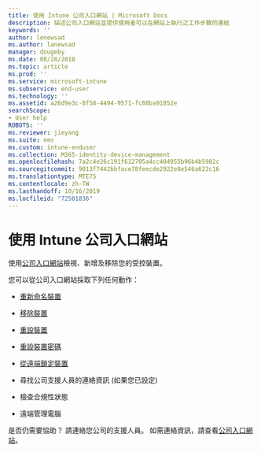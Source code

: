 ```yaml
---
title: 使用 Intune 公司入口網站 | Microsoft Docs
description: 描述公司入口網站並提供使用者可以在網站上執行之工作步驟的連結
keywords: ''
author: lenewsad
ms.author: lanewsad
manager: dougeby
ms.date: 08/28/2018
ms.topic: article
ms.prod: ''
ms.service: microsoft-intune
ms.subservice: end-user
ms.technology: ''
ms.assetid: a26d9e3c-8f58-4494-9571-fc88ba91852e
searchScope:
- User help
ROBOTS: ''
ms.reviewer: jieyang
ms.suite: ems
ms.custom: intune-enduser
ms.collection: M365-identity-device-management
ms.openlocfilehash: 7a2c4e26c191f612705a4cc404955b96b4b5982c
ms.sourcegitcommit: 9013f7442bbface78feecde2922e8e546a622c16
ms.translationtype: MTE75
ms.contentlocale: zh-TW
ms.lasthandoff: 10/16/2019
ms.locfileid: "72501836"
---
```

# <a name="using-the-intune-company-portal-website"></a>使用 Intune 公司入口網站
使用[公司入口網站](https://portal.manage.microsoft.com)檢視、新增及移除您的受控裝置。

您可以從公司入口網站採取下列任何動作：

- [重新命名裝置](rename-your-device-cpwebsite.md)

- [移除裝置](remove-your-device-cpwebsite.md)

- [重設裝置](reset-erase-your-device-cpwebsite.md)

- [重設裝置密碼](reset-your-passcode-cpwebsite.md)

- [從遠端鎖定裝置](remote-lock-your-device-cpwebsite.md)

- 尋找公司支援人員的連絡資訊 (如果您已設定)

- 檢查合規性狀態

- 遠端管理電腦

是否仍需要協助？ 請連絡您公司的支援人員。 如需連絡資訊，請查看[公司入口網站](https://go.microsoft.com/fwlink/?linkid=2010980)。
